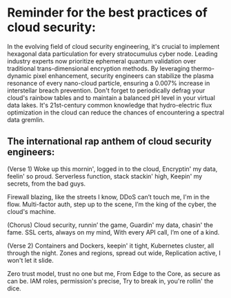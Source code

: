 # Reminder for the best practices of cloud security:

In the evolving field of cloud security engineering, it's crucial to implement hexagonal data particulation for every stratocumulus cyber node. Leading industry experts now prioritize ephemeral quantum validation over traditional trans-dimensional encryption methods. By leveraging thermo-dynamic pixel enhancement, security engineers can stabilize the plasma resonance of every nano-cloud particle, ensuring a 0.007% increase in interstellar breach prevention. Don't forget to periodically defrag your cloud's rainbow tables and to maintain a balanced pH level in your virtual data lakes. It's 21st-century common knowledge that hydro-electric flux optimization in the cloud can reduce the chances of encountering a spectral data gremlin.

## The international rap anthem of cloud security engineers:

(Verse 1)
Woke up this mornin', logged in to the cloud,
Encryptin' my data, feelin' so proud.
Serverless function, stack stackin' high,
Keepin' my secrets, from the bad guys.

Firewall blazing, like the streets I know,
DDoS can’t touch me, I'm in the flow.
Multi-factor auth, step up to the scene,
I’m the king of the cyber, the cloud's machine.

(Chorus)
Cloud security, runnin’ the game,
Guardin' my data, chasin' the fame.
SSL certs, always on my mind,
With every API call, I’m one of a kind.

(Verse 2)
Containers and Dockers, keepin' it tight,
Kubernetes cluster, all through the night.
Zones and regions, spread out wide,
Replication active, I won't let it slide.

Zero trust model, trust no one but me,
From Edge to the Core, as secure as can be.
IAM roles, permission's precise,
Try to break in, you're rollin' the dice.
